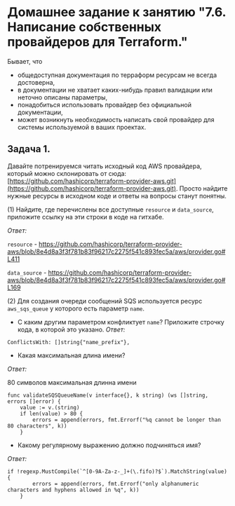 # Домашнее задание к занятию "7.6. Написание собственных провайдеров для Terraform."

Бывает, что

* общедоступная документация по терраформ ресурсам не всегда достоверна,
* в документации не хватает каких-нибудь правил валидации или неточно описаны параметры,
* понадобиться использовать провайдер без официальной документации,
* может возникнуть необходимость написать свой провайдер для системы используемой в ваших проектах.

## Задача 1.

Давайте потренируемся читать исходный код AWS провайдера, который можно склонировать от сюда: [https://github.com/hashicorp/terraform-provider-aws.git](https://github.com/hashicorp/terraform-provider-aws.git). Просто найдите нужные ресурсы в исходном коде и ответы на вопросы станут понятны.

(1) Найдите, где перечислены все доступные `resource` и `data_source`, приложите ссылку на эти строки в коде на гитхабе.

*Ответ:*

`resource` - https://github.com/hashicorp/terraform-provider-aws/blob/8e4d8a3f3f781b83f96217c2275f541c893fec5a/aws/provider.go#L411

`data_source` - https://github.com/hashicorp/terraform-provider-aws/blob/8e4d8a3f3f781b83f96217c2275f541c893fec5a/aws/provider.go#L169

(2) Для создания очереди сообщений SQS используется ресурс `aws_sqs_queue` у которого есть параметр `name`.

* С каким другим параметром конфликтует `name`? Приложите строчку кода, в которой это указано.
  *Ответ:*

```
ConflictsWith: []string{"name_prefix"},
```

* Какая максимальная длина имени?

*Ответ:*

80  символов максимальная длинна имени

```
func validateSQSQueueName(v interface{}, k string) (ws []string, errors []error) {
	value := v.(string)
	if len(value) > 80 {
		errors = append(errors, fmt.Errorf("%q cannot be longer than 80 characters", k))
	}
```

* Какому регулярному выражению должно подчиняться имя?

*Ответ:*

```
if !regexp.MustCompile(`^[0-9A-Za-z-_]+(\.fifo)?$`).MatchString(value) {
		errors = append(errors, fmt.Errorf("only alphanumeric characters and hyphens allowed in %q", k))
	}
```
